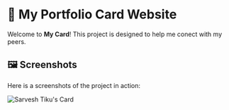# 🚀 **My Portfolio Card Website**

Welcome to **My Card**! This project is designed to help me conect with my peers.

## 🖼️ **Screenshots**

Here is a screenshots of the project in action:

![Sarvesh Tiku's Card]("https://github.com/user-attachments/assets/5dec0890-4648-4441-9f88-868d058e32db)
